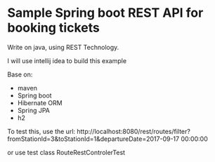 # Sample Spring boot REST API for booking tickets

Write on java, using REST Technology.

I will use intellij idea to build this example

Base on: 
* maven
* Spring boot
* Hibernate ORM
* Spring JPA
* h2

To test this, use the url:
http://localhost:8080/rest/routes/filter?fromStationId=3&toStationId=1&departureDate=2017-09-17 00:00:00

or use test class RouteRestControlerTest
